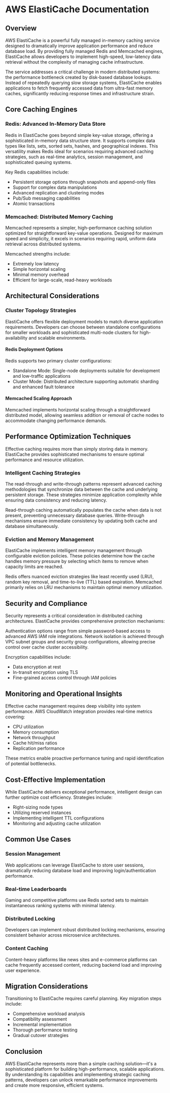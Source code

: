 # AWS ElastiCache Documentation

## Overview

AWS ElastiCache is a powerful fully managed in-memory caching service designed to dramatically improve application performance and reduce database load. By providing fully managed Redis and Memcached engines, ElastiCache allows developers to implement high-speed, low-latency data retrieval without the complexity of managing cache infrastructure.

The service addresses a critical challenge in modern distributed systems: the performance bottleneck created by disk-based database lookups. Instead of repeatedly querying slow storage systems, ElastiCache enables applications to fetch frequently accessed data from ultra-fast memory caches, significantly reducing response times and infrastructure strain.

## Core Caching Engines

### Redis: Advanced In-Memory Data Store

Redis in ElastiCache goes beyond simple key-value storage, offering a sophisticated in-memory data structure store. It supports complex data types like lists, sets, sorted sets, hashes, and geographical indexes. This versatility makes Redis ideal for scenarios requiring advanced caching strategies, such as real-time analytics, session management, and sophisticated queuing systems.

Key Redis capabilities include:
- Persistent storage options through snapshots and append-only files
- Support for complex data manipulations
- Advanced replication and clustering modes
- Pub/Sub messaging capabilities
- Atomic transactions

### Memcached: Distributed Memory Caching

Memcached represents a simpler, high-performance caching solution optimized for straightforward key-value operations. Designed for maximum speed and simplicity, it excels in scenarios requiring rapid, uniform data retrieval across distributed systems.

Memcached strengths include:
- Extremely low latency
- Simple horizontal scaling
- Minimal memory overhead
- Efficient for large-scale, read-heavy workloads

## Architectural Considerations

### Cluster Topology Strategies

ElastiCache offers flexible deployment models to match diverse application requirements. Developers can choose between standalone configurations for smaller workloads and sophisticated multi-node clusters for high-availability and scalable environments.

#### Redis Deployment Options
Redis supports two primary cluster configurations:
- Standalone Mode: Single-node deployments suitable for development and low-traffic applications
- Cluster Mode: Distributed architecture supporting automatic sharding and enhanced fault tolerance

#### Memcached Scaling Approach
Memcached implements horizontal scaling through a straightforward distributed model, allowing seamless addition or removal of cache nodes to accommodate changing performance demands.

## Performance Optimization Techniques

Effective caching requires more than simply storing data in memory. ElastiCache provides sophisticated mechanisms to ensure optimal performance and resource utilization.

### Intelligent Caching Strategies

The read-through and write-through patterns represent advanced caching methodologies that synchronize data between the cache and underlying persistent storage. These strategies minimize application complexity while ensuring data consistency and reducing latency.

Read-through caching automatically populates the cache when data is not present, preventing unnecessary database queries. Write-through mechanisms ensure immediate consistency by updating both cache and database simultaneously.

### Eviction and Memory Management

ElastiCache implements intelligent memory management through configurable eviction policies. These policies determine how the cache handles memory pressure by selecting which items to remove when capacity limits are reached.

Redis offers nuanced eviction strategies like least recently used (LRU), random key removal, and time-to-live (TTL) based expiration. Memcached primarily relies on LRU mechanisms to maintain optimal memory utilization.

## Security and Compliance

Security represents a critical consideration in distributed caching architectures. ElastiCache provides comprehensive protection mechanisms:

Authentication options range from simple password-based access to advanced AWS IAM role integrations. Network isolation is achieved through VPC subnet groups and security group configurations, allowing precise control over cache cluster accessibility.

Encryption capabilities include:
- Data encryption at rest
- In-transit encryption using TLS
- Fine-grained access control through IAM policies

## Monitoring and Operational Insights

Effective cache management requires deep visibility into system performance. AWS CloudWatch integration provides real-time metrics covering:
- CPU utilization
- Memory consumption
- Network throughput
- Cache hit/miss ratios
- Replication performance

These metrics enable proactive performance tuning and rapid identification of potential bottlenecks.

## Cost-Effective Implementation

While ElastiCache delivers exceptional performance, intelligent design can further optimize cost efficiency. Strategies include:
- Right-sizing node types
- Utilizing reserved instances
- Implementing intelligent TTL configurations
- Monitoring and adjusting cache utilization

## Common Use Cases

### Session Management
Web applications can leverage ElastiCache to store user sessions, dramatically reducing database load and improving login/authentication performance.

### Real-time Leaderboards
Gaming and competitive platforms use Redis sorted sets to maintain instantaneous ranking systems with minimal latency.

### Distributed Locking
Developers can implement robust distributed locking mechanisms, ensuring consistent behavior across microservice architectures.

### Content Caching
Content-heavy platforms like news sites and e-commerce platforms can cache frequently accessed content, reducing backend load and improving user experience.

## Migration Considerations

Transitioning to ElastiCache requires careful planning. Key migration steps include:
- Comprehensive workload analysis
- Compatibility assessment
- Incremental implementation
- Thorough performance testing
- Gradual cutover strategies

## Conclusion

AWS ElastiCache represents more than a simple caching solution—it's a sophisticated platform for building high-performance, scalable applications. By understanding its capabilities and implementing strategic caching patterns, developers can unlock remarkable performance improvements and create more responsive, efficient systems.
